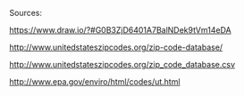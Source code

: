Sources:

https://www.draw.io/?#G0B3ZjD6401A7BalNDek9tVm14eDA

http://www.unitedstateszipcodes.org/zip-code-database/

http://www.unitedstateszipcodes.org/zip_code_database.csv

http://www.epa.gov/enviro/html/codes/ut.html